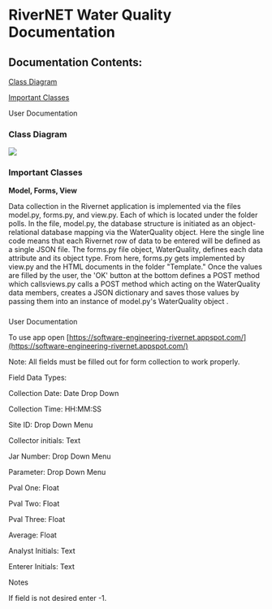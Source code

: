 #
# RiverNET Water Quality Documentation

## **Documentation Contents:**

[Class Diagram](#_jadljggx0c2r)

[Important Classes](#_457kqwlupqc2)

User Documentation

###


###


### Class Diagram

![](RackMultipart20200506-4-1h7e5q4_html_7831dcc175c81b55.png)

### Important Classes

**Model, Forms, View**

Data collection in the Rivernet application is implemented via the files model.py, forms.py, and view.py. Each of which is located under the folder polls. In the file, model.py, the database structure is initiated as an object-relational database mapping via the WaterQuality object. Here the single line code means that each Rivernet row of data to be entered will be defined as a single JSON file. The forms.py file object, WaterQuality, defines each data attribute and its object type. From here, forms.py gets implemented by view.py and the HTML documents in the folder &quot;Template.&quot; Once the values are filled by the user, the &#39;OK&#39; button at the bottom defines a POST method which callsviews.py calls a POST method which acting on the WaterQuality data members, creates a JSON dictionary and saves those values by passing them into an instance of model.py&#39;s WaterQuality object .

###


###


###


###


User Documentation

To use app open [https://software-engineering-rivernet.appspot.com/](https://software-engineering-rivernet.appspot.com/)

Note: All fields must be filled out for form collection to work properly.

Field Data Types:

Collection Date: Date Drop Down

Collection Time: HH:MM:SS

Site ID: Drop Down Menu

Collector initials: Text

Jar Number: Drop Down Menu

Parameter: Drop Down Menu

Pval One: Float

Pval Two: Float

Pval Three: Float

Average: Float

Analyst Initials: Text

Enterer Initials: Text

Notes

If field is not desired enter -1.
